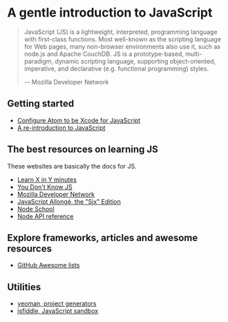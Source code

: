 # A gentle introduction to JavaScript

> JavaScript (JS) is a lightweight, interpreted, programming language with first-class functions. Most well-known as the scripting language for Web pages, many non-browser environments also use it, such as node.js and Apache CouchDB. JS is a prototype-based, multi-paradigm, dynamic scripting language, supporting object-oriented, imperative, and declarative (e.g. functional programming) styles.
>
> -- Mozilla Developer Network

## Getting started

- [Configure Atom to be Xcode for JavaScript](docs/configuring-atom.md)
- [A re-introduction to JavaScript](https://developer.mozilla.org/en-US/docs/Web/JavaScript/A_re-introduction_to_JavaScript)

## The best resources on learning JS

These websites are basically the docs for JS.

- [Learn X in Y minutes](https://learnxinyminutes.com/docs/javascript/)
- [You Don't Know JS](https://github.com/getify/You-Dont-Know-JS)
- [Mozilla Developer Network](https://developer.mozilla.org/en-US/docs/Web/JavaScript)
- [JavaScript Allongé, the "Six" Edition](https://leanpub.com/javascriptallongesix/read)
- [Node School](http://nodeschool.io/)
- [Node API reference](https://nodejs.org/api/)

## Explore frameworks, articles and awesome resources

- [GitHub Awesome lists](https://github.com/sindresorhus/awesome#front-end-development)

## Utilities

- [yeoman, project generators](http://yeoman.io/generators/)
- [jsfiddle, JavaScript sandbox](https://jsfiddle.net/)
